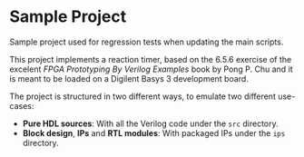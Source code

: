 # Sample Project

Sample project used for regression tests when updating the main scripts.

This project implements a reaction timer, based on the 6.5.6 exercise of the
excelent *FPGA Prototyping By Verilog Examples* book by Pong P. Chu and it
is meant to be loaded on a Digilent  Basys 3 development board.

The project is structured in two different ways, to emulate two different
use-cases:
- **Pure HDL sources**: With all the Verilog code under the `src` directory.
- **Block design**, **IPs** and **RTL modules**:
    With packaged IPs under the `ips` directory.
